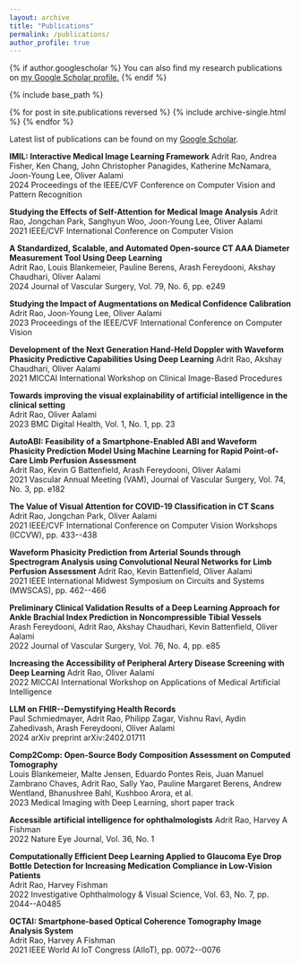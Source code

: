 ```yaml
---
layout: archive
title: "Publications"
permalink: /publications/
author_profile: true
---
```


{% if author.googlescholar %}
  You can also find my research publications on <u><a href="{{author.googlescholar}}">my Google Scholar profile</a>.</u>
{% endif %}

{% include base_path %}

{% for post in site.publications reversed %}
  {% include archive-single.html %}
{% endfor %}

Latest list of publications can be found on my [Google Scholar](https://scholar.google.com/citations?user=g1Kz9DIAAAAJ&hl=en&oi=ao).

**IMIL: Interactive Medical Image Learning Framework**
Adrit Rao, Andrea Fisher, Ken Chang, John Christopher Panagides, Katherine McNamara, Joon-Young Lee, Oliver Aalami  
2024 Proceedings of the IEEE/CVF Conference on Computer Vision and Pattern Recognition

**Studying the Effects of Self-Attention for Medical Image Analysis**
Adrit Rao, Jongchan Park, Sanghyun Woo, Joon-Young Lee, Oliver Aalami  
2021 IEEE/CVF International Conference on Computer Vision

**A Standardized, Scalable, and Automated Open-source CT AAA Diameter Measurement Tool Using Deep Learning**  
Adrit Rao, Louis Blankemeier, Pauline Berens, Arash Fereydooni, Akshay Chaudhari, Oliver Aalami  
2024 Journal of Vascular Surgery, Vol. 79, No. 6, pp. e249

**Studying the Impact of Augmentations on Medical Confidence Calibration**  
Adrit Rao, Joon-Young Lee, Oliver Aalami  
2023 Proceedings of the IEEE/CVF International Conference on Computer Vision

**Development of the Next Generation Hand-Held Doppler with Waveform Phasicity Predictive Capabilities Using Deep Learning**
Adrit Rao, Akshay Chaudhari, Oliver Aalami  
2021 MICCAI International Workshop on Clinical Image-Based Procedures

**Towards improving the visual explainability of artificial intelligence in the clinical setting**  
Adrit Rao, Oliver Aalami  
2023 BMC Digital Health, Vol. 1, No. 1, pp. 23

**AutoABI: Feasibility of a Smartphone-Enabled ABI and Waveform Phasicity Prediction Model Using Machine Learning for Rapid Point-of-Care Limb Perfusion Assessment**  
Adrit Rao, Kevin G Battenfield, Arash Fereydooni, Oliver Aalami  
2021 Vascular Annual Meeting (VAM), Journal of Vascular Surgery, Vol. 74, No. 3, pp. e182

**The Value of Visual Attention for COVID-19 Classification in CT Scans**  
Adrit Rao, Jongchan Park, Oliver Aalami  
2021 IEEE/CVF International Conference on Computer Vision Workshops (ICCVW), pp. 433--438

**Waveform Phasicity Prediction from Arterial Sounds through Spectrogram Analysis using Convolutional Neural Networks for Limb Perfusion Assessment**
Adrit Rao, Kevin Battenfield, Oliver Aalami  
2021 IEEE International Midwest Symposium on Circuits and Systems (MWSCAS), pp. 462--466

**Preliminary Clinical Validation Results of a Deep Learning Approach for Ankle Brachial Index Prediction in Noncompressible Tibial Vessels**  
Arash Fereydooni, Adrit Rao, Akshay Chaudhari, Kevin Battenfield, Oliver Aalami  
2022 Journal of Vascular Surgery, Vol. 76, No. 4, pp. e85

**Increasing the Accessibility of Peripheral Artery Disease Screening with Deep Learning**
Adrit Rao, Oliver Aalami  
2022 MICCAI International Workshop on Applications of Medical Artificial Intelligence

**LLM on FHIR--Demystifying Health Records**  
Paul Schmiedmayer, Adrit Rao, Philipp Zagar, Vishnu Ravi, Aydin Zahedivash, Arash Fereydooni, Oliver Aalami  
2024 arXiv preprint arXiv:2402.01711

**Comp2Comp: Open-Source Body Composition Assessment on Computed Tomography**  
Louis Blankemeier, Malte Jensen, Eduardo Pontes Reis, Juan Manuel Zambrano Chaves, Adrit Rao, Sally Yao, Pauline Margaret Berens, Andrew Wentland, Bhanushree Bahl, Kushboo Arora, et al.  
2023 Medical Imaging with Deep Learning, short paper track

**Accessible artificial intelligence for ophthalmologists**
Adrit Rao, Harvey A Fishman  
2022 Nature Eye Journal, Vol. 36, No. 1

**Computationally Efficient Deep Learning Applied to Glaucoma Eye Drop Bottle Detection for Increasing Medication Compliance in Low-Vision Patients**  
Adrit Rao, Harvey Fishman  
2022 Investigative Ophthalmology & Visual Science, Vol. 63, No. 7, pp. 2044--A0485

**OCTAI: Smartphone-based Optical Coherence Tomography Image Analysis System**  
Adrit Rao, Harvey A Fishman  
2021 IEEE World AI IoT Congress (AIIoT), pp. 0072--0076
